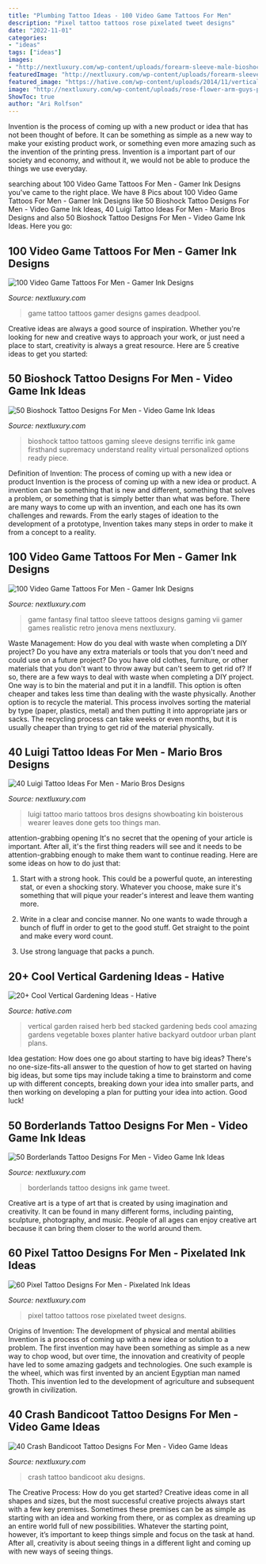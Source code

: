 ```yaml
---
title: "Plumbing Tattoo Ideas - 100 Video Game Tattoos For Men"
description: "Pixel tattoo tattoos rose pixelated tweet designs"
date: "2022-11-01"
categories:
- "ideas"
tags: ["ideas"]
images:
- "http://nextluxury.com/wp-content/uploads/forearm-sleeve-male-bioshock-tattoos.jpg"
featuredImage: "http://nextluxury.com/wp-content/uploads/forearm-sleeve-male-bioshock-tattoos.jpg"
featured_image: "https://hative.com/wp-content/uploads/2014/11/vertical-gardening-ideas/3-stacked-raised-bed-herb-garden.jpg"
image: "http://nextluxury.com/wp-content/uploads/rose-flower-arm-guys-pixel-tattoos.jpg"
ShowToc: true
author: "Ari Rolfson"
---
```



Invention is the process of coming up with a new product or idea that has not been thought of before. It can be something as simple as a new way to make your existing product work, or something even more amazing such as the invention of the printing press. Invention is a important part of our society and economy, and without it, we would not be able to produce the things we use everyday.

	

		
searching about 100 Video Game Tattoos For Men - Gamer Ink Designs you've came to the right place. We have 8 Pics about 100 Video Game Tattoos For Men - Gamer Ink Designs like 50 Bioshock Tattoo Designs For Men - Video Game Ink Ideas, 40 Luigi Tattoo Ideas For Men - Mario Bros Designs and also 50 Bioshock Tattoo Designs For Men - Video Game Ink Ideas. Here you go:
		
    
## 100 Video Game Tattoos For Men - Gamer Ink Designs

<img loading=lazy src="http://nextluxury.com/wp-content/uploads/guys-thigh-deadpool-watercolor-video-game-tattoo-ideas.jpg" onerror="this.onerror=null;this.src='https://tse1.mm.bing.net/th?id=OIP.yj_7T0bogmPYKO7IoqBovwHaHa&amp;pid=15.1';" alt="100 Video Game Tattoos For Men - Gamer Ink Designs">

_Source: nextluxury.com_

>game tattoo tattoos gamer designs games deadpool. 

	

Creative ideas are always a good source of inspiration. Whether you're looking for new and creative ways to approach your work, or just need a place to start, creativity is always a great resource. Here are 5 creative ideas to get you started: 

    
## 50 Bioshock Tattoo Designs For Men - Video Game Ink Ideas

<img loading=lazy src="http://nextluxury.com/wp-content/uploads/forearm-sleeve-male-bioshock-tattoos.jpg" onerror="this.onerror=null;this.src='https://tse2.mm.bing.net/th?id=OIP.ppXBhRgz2zo5_2oprYFWhgHaHa&amp;pid=15.1';" alt="50 Bioshock Tattoo Designs For Men - Video Game Ink Ideas">

_Source: nextluxury.com_

>bioshock tattoo tattoos gaming sleeve designs terrific ink game firsthand supremacy understand reality virtual personalized options ready piece. 

	

Definition of Invention: The process of coming up with a new idea or product
Invention is the process of coming up with a new idea or product. A invention can be something that is new and different, something that solves a problem, or something that is simply better than what was before. There are many ways to come up with an invention, and each one has its own challenges and rewards. From the early stages of ideation to the development of a prototype, Invention takes many steps in order to make it from a concept to a reality.

    
## 100 Video Game Tattoos For Men - Gamer Ink Designs

<img loading=lazy src="http://nextluxury.com/wp-content/uploads/guys-final-fantasy-VII-video-game-tattoo-sleeve-designs.jpg" onerror="this.onerror=null;this.src='https://tse1.mm.bing.net/th?id=OIP.bV_THgxBD5qzeGiC_zsvDQHaJV&amp;pid=15.1';" alt="100 Video Game Tattoos For Men - Gamer Ink Designs">

_Source: nextluxury.com_

>game fantasy final tattoo sleeve tattoos designs gaming vii gamer games realistic retro jenova mens nextluxury. 

	

Waste Management: How do you deal with waste when completing a DIY project?
Do you have any extra materials or tools that you don't need and could use on a future project? Do you have old clothes, furniture, or other materials that you don't want to throw away but can't seem to get rid of? If so, there are a few ways to deal with waste when completing a DIY project. 
One way is to bin the material and put it in a landfill. This option is often cheaper and takes less time than dealing with the waste physically. Another option is to recycle the material. This process involves sorting the material by type (paper, plastics, metal) and then putting it into appropriate jars or sacks. The recycling process can take weeks or even months, but it is usually cheaper than trying to get rid of the material physically.

    
## 40 Luigi Tattoo Ideas For Men - Mario Bros Designs

<img loading=lazy src="http://nextluxury.com/wp-content/uploads/incredible-luigi-tattoos-for-men.jpg" onerror="this.onerror=null;this.src='https://tse3.mm.bing.net/th?id=OIP.WxNIPm2YSsqUOOXewI_L6AHaHa&amp;pid=15.1';" alt="40 Luigi Tattoo Ideas For Men - Mario Bros Designs">

_Source: nextluxury.com_

>luigi tattoo mario tattoos bros designs showboating kin boisterous wearer leaves done gets too things man. 

	

attention-grabbing opening
It's no secret that the opening of your article is important. After all, it's the first thing readers will see and it needs to be attention-grabbing enough to make them want to continue reading. Here are some ideas on how to do just that:
1. Start with a strong hook. This could be a powerful quote, an interesting stat, or even a shocking story. Whatever you choose, make sure it's something that will pique your reader's interest and leave them wanting more.

2. Write in a clear and concise manner. No one wants to wade through a bunch of fluff in order to get to the good stuff. Get straight to the point and make every word count.

3. Use strong language that packs a punch.

    
## 20+ Cool Vertical Gardening Ideas - Hative

<img loading=lazy src="https://hative.com/wp-content/uploads/2014/11/vertical-gardening-ideas/3-stacked-raised-bed-herb-garden.jpg" onerror="this.onerror=null;this.src='https://tse3.mm.bing.net/th?id=OIP.M26MT72OLYiqaCBaK9nKtgHaIo&amp;pid=15.1';" alt="20+ Cool Vertical Gardening Ideas - Hative">

_Source: hative.com_

>vertical garden raised herb bed stacked gardening beds cool amazing gardens vegetable boxes planter hative backyard outdoor urban plant plans. 

	

Idea gestation: How does one go about starting to have big ideas?
There's no one-size-fits-all answer to the question of how to get started on having big ideas, but some tips may include taking a time to brainstorm and come up with different concepts, breaking down your idea into smaller parts, and then working on developing a plan for putting your idea into action. Good luck!

    
## 50 Borderlands Tattoo Designs For Men - Video Game Ink Ideas

<img loading=lazy src="http://nextluxury.com/wp-content/uploads/guys-borderlands-tattoo-design-ideas.jpg" onerror="this.onerror=null;this.src='https://tse2.mm.bing.net/th?id=OIP.5mGRBkhYBKK3NeRih9Wv6QHaHa&amp;pid=15.1';" alt="50 Borderlands Tattoo Designs For Men - Video Game Ink Ideas">

_Source: nextluxury.com_

>borderlands tattoo designs ink game tweet. 

	

Creative art is a type of art that is created by using imagination and creativity. It can be found in many different forms, including painting, sculpture, photography, and music. People of all ages can enjoy creative art because it can bring them closer to the world around them.

    
## 60 Pixel Tattoo Designs For Men - Pixelated Ink Ideas

<img loading=lazy src="http://nextluxury.com/wp-content/uploads/rose-flower-arm-guys-pixel-tattoos.jpg" onerror="this.onerror=null;this.src='https://tse1.mm.bing.net/th?id=OIP.7nC6vQ4yS3zKf8X-INQ94gHaHa&amp;pid=15.1';" alt="60 Pixel Tattoo Designs For Men - Pixelated Ink Ideas">

_Source: nextluxury.com_

>pixel tattoo tattoos rose pixelated tweet designs. 

	

Origins of Invention: The development of physical and mental abilities
Invention is a process of coming up with a new idea or solution to a problem. The first invention may have been something as simple as a new way to chop wood, but over time, the innovation and creativity of people have led to some amazing gadgets and technologies. One such example is the wheel, which was first invented by an ancient Egyptian man named Thoth. This invention led to the development of agriculture and subsequent growth in civilization.

    
## 40 Crash Bandicoot Tattoo Designs For Men - Video Game Ideas

<img loading=lazy src="http://nextluxury.com/wp-content/uploads/leg-aku-aku-crash-bandicoot-guys-tattoo-ideas.jpg" onerror="this.onerror=null;this.src='https://tse4.mm.bing.net/th?id=OIP.BBurk352QRaAdbts2Os50gHaIO&amp;pid=15.1';" alt="40 Crash Bandicoot Tattoo Designs For Men - Video Game Ideas">

_Source: nextluxury.com_

>crash tattoo bandicoot aku designs. 

	

The Creative Process: How do you get started?
Creative ideas come in all shapes and sizes, but the most successful creative projects always start with a few key premises. Sometimes these premises can be as simple as starting with an idea and working from there, or as complex as dreaming up an entire world full of new possibilities. Whatever the starting point, however, it’s important to keep things simple and focus on the task at hand. After all, creativity is about seeing things in a different light and coming up with new ways of seeing things.

